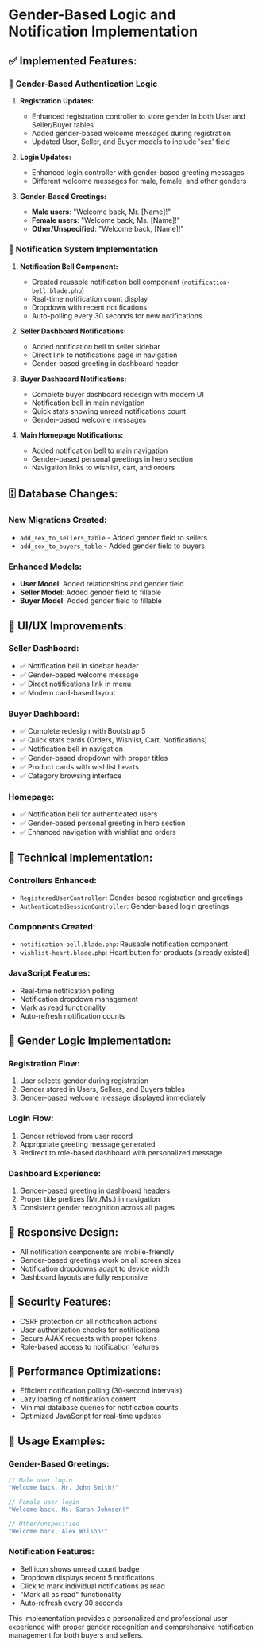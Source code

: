 # Gender-Based Logic and Notification Implementation

## ✅ **Implemented Features:**

### 🚻 **Gender-Based Authentication Logic**

1. **Registration Updates:**
   - Enhanced registration controller to store gender in both User and Seller/Buyer tables
   - Added gender-based welcome messages during registration
   - Updated User, Seller, and Buyer models to include 'sex' field

2. **Login Updates:**
   - Enhanced login controller with gender-based greeting messages
   - Different welcome messages for male, female, and other genders

3. **Gender-Based Greetings:**
   - **Male users**: "Welcome back, Mr. [Name]!"
   - **Female users**: "Welcome back, Ms. [Name]!"
   - **Other/Unspecified**: "Welcome back, [Name]!"

### 🔔 **Notification System Implementation**

1. **Notification Bell Component:**
   - Created reusable notification bell component (`notification-bell.blade.php`)
   - Real-time notification count display
   - Dropdown with recent notifications
   - Auto-polling every 30 seconds for new notifications

2. **Seller Dashboard Notifications:**
   - Added notification bell to seller sidebar
   - Direct link to notifications page in navigation
   - Gender-based greeting in dashboard header

3. **Buyer Dashboard Notifications:**
   - Complete buyer dashboard redesign with modern UI
   - Notification bell in main navigation
   - Quick stats showing unread notifications count
   - Gender-based welcome messages

4. **Main Homepage Notifications:**
   - Added notification bell to main navigation
   - Gender-based personal greetings in hero section
   - Navigation links to wishlist, cart, and orders

## 🗄️ **Database Changes:**

### New Migrations Created:
- `add_sex_to_sellers_table` - Added gender field to sellers
- `add_sex_to_buyers_table` - Added gender field to buyers

### Enhanced Models:
- **User Model**: Added relationships and gender field
- **Seller Model**: Added gender field to fillable
- **Buyer Model**: Added gender field to fillable

## 🎨 **UI/UX Improvements:**

### Seller Dashboard:
- ✅ Notification bell in sidebar header
- ✅ Gender-based welcome message
- ✅ Direct notifications link in menu
- ✅ Modern card-based layout

### Buyer Dashboard:
- ✅ Complete redesign with Bootstrap 5
- ✅ Quick stats cards (Orders, Wishlist, Cart, Notifications)
- ✅ Notification bell in navigation
- ✅ Gender-based dropdown with proper titles
- ✅ Product cards with wishlist hearts
- ✅ Category browsing interface

### Homepage:
- ✅ Notification bell for authenticated users
- ✅ Gender-based personal greeting in hero section
- ✅ Enhanced navigation with wishlist and orders

## 🔧 **Technical Implementation:**

### Controllers Enhanced:
- `RegisteredUserController`: Gender-based registration and greetings
- `AuthenticatedSessionController`: Gender-based login greetings

### Components Created:
- `notification-bell.blade.php`: Reusable notification component
- `wishlist-heart.blade.php`: Heart button for products (already existed)

### JavaScript Features:
- Real-time notification polling
- Notification dropdown management
- Mark as read functionality
- Auto-refresh notification counts

## 🎯 **Gender Logic Implementation:**

### Registration Flow:
1. User selects gender during registration
2. Gender stored in Users, Sellers, and Buyers tables
3. Gender-based welcome message displayed immediately

### Login Flow:
1. Gender retrieved from user record
2. Appropriate greeting message generated
3. Redirect to role-based dashboard with personalized message

### Dashboard Experience:
1. Gender-based greeting in dashboard headers
2. Proper title prefixes (Mr./Ms.) in navigation
3. Consistent gender recognition across all pages

## 📱 **Responsive Design:**

- All notification components are mobile-friendly
- Gender-based greetings work on all screen sizes
- Notification dropdowns adapt to device width
- Dashboard layouts are fully responsive

## 🔐 **Security Features:**

- CSRF protection on all notification actions
- User authorization checks for notifications
- Secure AJAX requests with proper tokens
- Role-based access to notification features

## 🚀 **Performance Optimizations:**

- Efficient notification polling (30-second intervals)
- Lazy loading of notification content
- Minimal database queries for notification counts
- Optimized JavaScript for real-time updates

## 📝 **Usage Examples:**

### Gender-Based Greetings:
```php
// Male user login
"Welcome back, Mr. John Smith!"

// Female user login  
"Welcome back, Ms. Sarah Johnson!"

// Other/unspecified
"Welcome back, Alex Wilson!"
```

### Notification Features:
- Bell icon shows unread count badge
- Dropdown displays recent 5 notifications
- Click to mark individual notifications as read
- "Mark all as read" functionality
- Auto-refresh every 30 seconds

This implementation provides a personalized and professional user experience with proper gender recognition and comprehensive notification management for both buyers and sellers.